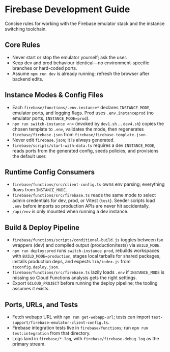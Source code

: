 # Firebase Development Guide

Concise rules for working with the Firebase emulator stack and the instance switching toolchain.

## Core Rules

- Never start or stop the emulator yourself; ask the user.
- Keep dev and prod behaviour identical—no environment-specific branches or hard-coded ports.
- Assume `npm run dev` is already running; refresh the browser after backend edits.

## Instance Modes & Config Files

- Each `firebase/functions/.env.instance*` declares `INSTANCE_MODE`, emulator ports, and logging flags. Prod uses `.env.instanceprod` (no emulator ports, `INSTANCE_MODE=prod`).
- `npm run switch-instance <n>` (invoked by `dev1.sh` … `dev4.sh`) copies the chosen template to `.env`, validates the mode, then regenerates `firebase/firebase.json` from `firebase/firebase.template.json`.
- Never edit `firebase.json`; it is always generated.
- `firebase/scripts/start-with-data.ts` requires a dev `INSTANCE_MODE`, reads ports from the generated config, seeds policies, and provisions the default user.

## Runtime Config Consumers

- `firebase/functions/src/client-config.ts` owns env parsing; everything flows from `INSTANCE_MODE`.
- `firebase/functions/src/firebase.ts` reads the same mode to select admin credentials for dev, prod, or Vitest (`test`). Seeder scripts load `.env` before imports so production APIs are never hit accidentally.
- `/api/env` is only mounted when running a dev instance.

## Build & Deploy Pipeline

- `firebase/functions/scripts/conditional-build.js` toggles between tsx wrappers (dev) and compiled output (production/tests) via `BUILD_MODE`.
- `npm run deploy:prod` runs `switch-instance prod`, rebuilds workspaces with `BUILD_MODE=production`, stages local tarballs for shared packages, installs production deps, and expects `lib/index.js` from `tsconfig.deploy.json`.
- `firebase/functions/src/firebase.ts` lazily loads `.env` if `INSTANCE_MODE` is missing so Cloud Functions analysis gets the right settings.
- Export `GCLOUD_PROJECT` before running the deploy pipeline; the tooling assumes it exists.

## Ports, URLs, and Tests

- Fetch webapp URL with `npm run get-webapp-url`; tests can import `test-support/firebase-emulator-client-config.ts`.
- Firebase integration tests live in `firebase/functions`; run `npm run test:integration` from that directory.
- Logs land in `firebase/*.log`, with `firebase/firebase-debug.log` as the primary stream.
